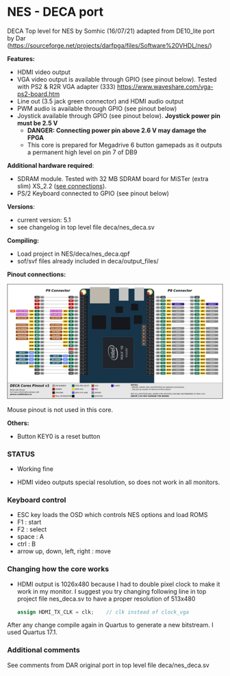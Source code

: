 # NES - DECA port 

DECA Top level for NES by Somhic (16/07/21) adapted from DE10_lite port by Dar (https://sourceforge.net/projects/darfpga/files/Software%20VHDL/nes/)

**Features:**

* HDMI video output
* VGA video output is available through GPIO (see pinout below). Tested with PS2 & R2R VGA adapter (333)  https://www.waveshare.com/vga-ps2-board.htm
* Line out (3.5 jack green connector) and HDMI audio output
* PWM audio is available through GPIO (see pinout below)
* Joystick available through GPIO  (see pinout below).  **Joystick power pin must be 2.5 V**
  * **DANGER: Connecting power pin above 2.6 V may damage the FPGA**
  * This core is prepared for Megadrive 6 button gamepads as it outputs a permanent high level on pin 7 of DB9

**Additional hardware required**:

- SDRAM module. Tested with 32 MB SDRAM board for MiSTer (extra slim) XS_2.2 ([see connections](https://github.com/SoCFPGA-learning/DECA/tree/main/Projects/sdram_mister_deca)).
- PS/2 Keyboard connected to GPIO  (see pinout below)

**Versions**:

- current version: 5.1
- see changelog in top level file deca/nes_deca.sv

**Compiling:**

* Load project  in NES/deca/nes_deca.qpf
* sof/svf files already included in deca/output_files/

**Pinout connections:**

![pinout_deca](pinout_deca.png)

Mouse pinout is not used in this core.

**Others:**

* Button KEY0 is a reset button

### STATUS

* Working fine

* HDMI video outputs special resolution, so does not work in all monitors.


### Keyboard control 

- ESC key loads the OSD which controls NES options and load ROMS
- F1    : start
- F2    : select
- space : A
- ctrl  : B
- arrow up, down, left, right : move

### Changing how the core works

* HDMI output is 1026x480 because I had to double pixel clock to make it work in my monitor. I suggest you try changing following line in top project file nes_deca.sv to have a proper resolution of 513x480

  ```verilog
  assign HDMI_TX_CLK = clk;    // clk instead of clock_vga
  ```


After any change compile again in Quartus to generate a new bitstream. I used Quartus 17.1.

### Additional comments

See comments from DAR original port in top level file deca/nes_deca.sv